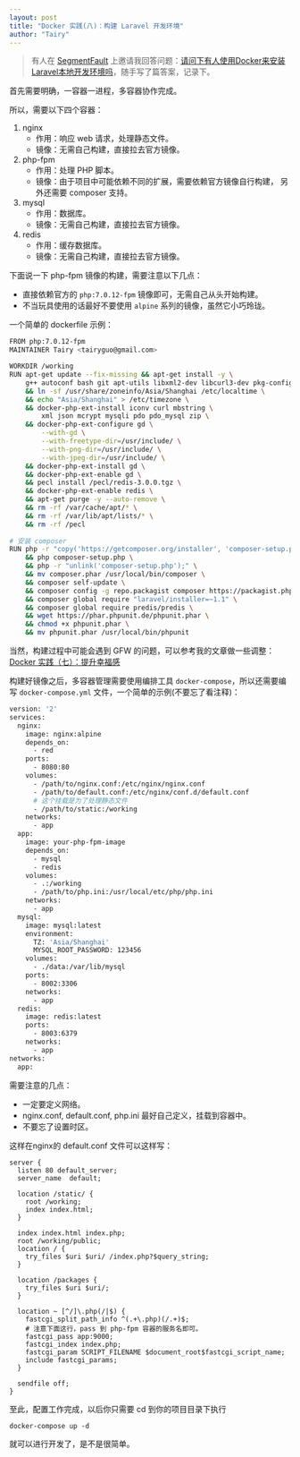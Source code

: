 ```yaml
---
layout: post
title: "Docker 实践(八)：构建 Laravel 开发环境"
author: "Tairy"
---
```


> 有人在 [SegmentFault](http:sf.gg) 上邀请我回答问题：[请问下有人使用Docker来安装Laravel本地开发环境吗](https://segmentfault.com/q/1010000007871262?_ea=1478295)，随手写了篇答案，记录下。

首先需要明确，一容器一进程，多容器协作完成。

所以，需要以下四个容器：

1. nginx
   - 作用：响应 web 请求，处理静态文件。
   - 镜像：无需自己构建，直接拉去官方镜像。
2. php-fpm
   - 作用：处理 PHP 脚本。
   - 镜像：由于项目中可能依赖不同的扩展，需要依赖官方镜像自行构建， 另外还需要 composer 支持。
3. mysql
	- 作用：数据库。
	- 镜像：无需自己构建，直接拉去官方镜像。
4. redis
   - 作用：缓存数据库。
   - 镜像：无需自己构建，直接拉去官方镜像。

下面说一下 php-fpm 镜像的构建，需要注意以下几点：

- 直接依赖官方的 `php:7.0.12-fpm` 镜像即可，无需自己从头开始构建。
- 不当玩具使用的话最好不要使用 `alpine` 系列的镜像，虽然它小巧玲珑。

一个简单的 dockerfile 示例：

```bash
FROM php:7.0.12-fpm
MAINTAINER Tairy <tairyguo@gmail.com>

WORKDIR /working
RUN apt-get update --fix-missing && apt-get install -y \
    g++ autoconf bash git apt-utils libxml2-dev libcurl3-dev pkg-config \
    && ln -sf /usr/share/zoneinfo/Asia/Shanghai /etc/localtime \
    && echo "Asia/Shanghai" > /etc/timezone \
    && docker-php-ext-install iconv curl mbstring \
        xml json mcrypt mysqli pdo pdo_mysql zip \
    && docker-php-ext-configure gd \
        --with-gd \
        --with-freetype-dir=/usr/include/ \
        --with-png-dir=/usr/include/ \
        --with-jpeg-dir=/usr/include/ \
    && docker-php-ext-install gd \
    && docker-php-ext-enable gd \
    && pecl install /pecl/redis-3.0.0.tgz \
    && docker-php-ext-enable redis \
    && apt-get purge -y --auto-remove \
    && rm -rf /var/cache/apt/* \
    && rm -rf /var/lib/apt/lists/* \
    && rm -rf /pecl
    
# 安装 composer
RUN php -r "copy('https://getcomposer.org/installer', 'composer-setup.php');" \
    && php composer-setup.php \
    && php -r "unlink('composer-setup.php');" \
    && mv composer.phar /usr/local/bin/composer \
    && composer self-update \
    && composer config -g repo.packagist composer https://packagist.phpcomposer.com \
    && composer global require "laravel/installer=~1.1" \
    && composer global require predis/predis \
    && wget https://phar.phpunit.de/phpunit.phar \
    && chmod +x phpunit.phar \
    && mv phpunit.phar /usr/local/bin/phpunit
```

当然，构建过程中可能会遇到 GFW 的问题，可以参考我的文章做一些调整：[Docker 实践（七）：提升幸福感](https://segmentfault.com/a/1190000007587170)

构建好镜像之后，多容器管理需要使用编排工具 `docker-compose`，所以还需要编写 `docker-compose.yml` 文件，一个简单的示例(不要忘了看注释)：

```bash
version: '2'
services:
  nginx:
    image: nginx:alpine
    depends_on:
      - red
    ports:
      - 8080:80
    volumes:
      - /path/to/nginx.conf:/etc/nginx/nginx.conf
      - /path/to/default.conf:/etc/nginx/conf.d/default.conf
      # 这个挂载是为了处理静态文件
      - /path/to/static:/working
    networks:
      - app
  app:
    image: your-php-fpm-image
    depends_on:
      - mysql
      - redis
    volumes:
      - .:/working
      - /path/to/php.ini:/usr/local/etc/php/php.ini
    networks:
      - app
  mysql:
    image: mysql:latest
    environment:
      TZ: 'Asia/Shanghai'
      MYSQL_ROOT_PASSWORD: 123456
    volumes:
      - ./data:/var/lib/mysql
    ports:
      - 8002:3306
    networks:
      - app
  redis:
    image: redis:latest
    ports:
      - 8003:6379
    networks:
      - app
networks:
  app:
```

需要注意的几点：

- 一定要定义网络。
- nginx.conf, default.conf, php.ini 最好自己定义，挂载到容器中。
- 不要忘了设置时区。

这样在nginx的 default.conf 文件可以这样写：

```
server {
  listen 80 default_server;
  server_name  default;

  location /static/ {
    root /working;
    index index.html;
  }

  index index.html index.php;
  root /working/public;
  location / {
    try_files $uri $uri/ /index.php?$query_string;
  }

  location /packages {
    try_files $uri $uri/;
  }

  location ~ [^/]\.php(/|$) {
    fastcgi_split_path_info ^(.+\.php)(/.+)$;
    # 注意下面这行，pass 到 php-fpm 容器的服务名即可。
    fastcgi_pass app:9000;
    fastcgi_index index.php;
    fastcgi_param SCRIPT_FILENAME $document_root$fastcgi_script_name;
    include fastcgi_params;
  }

  sendfile off;
}
```

至此，配置工作完成，以后你只需要 cd 到你的项目目录下执行

```
docker-compose up -d
```

就可以进行开发了，是不是很简单。